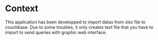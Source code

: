 # Context

This application has been developped to import datas from xlsx file to couchbase.
Due to some troubles, it only creates text file that you have to import to send queries with graphic web interface.
